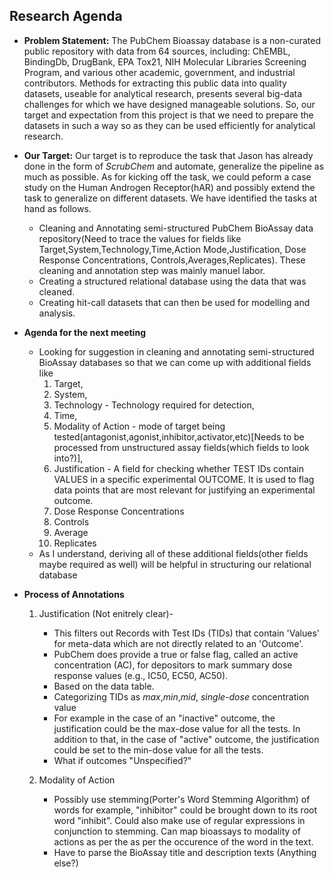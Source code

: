 ## Research Agenda

* **Problem Statement:** The PubChem Bioassay database is a non-curated public repository with data from
64 sources, including: ChEMBL, BindingDb, DrugBank, EPA Tox21, NIH Molecular
Libraries Screening Program, and various other academic, government, and
industrial contributors.  Methods for extracting this public data into quality datasets,
useable for analytical research, presents several big-data challenges for which we
have designed manageable solutions. So, our target and expectation from this project is that we need to prepare the datasets in such a way so as they can be used efficiently for analytical research. 

* **Our Target:** Our target is to reproduce the task that Jason has already done in the form of *ScrubChem* and automate, generalize the pipeline as much as possible. As for kicking off the task, we could peform a case study on the Human Androgen Receptor(hAR) and possibly extend the task to generalize on different datasets. We have identified the tasks at hand as follows.
   * Cleaning and Annotating semi-structured PubChem BioAssay data repository(Need to trace the values for fields like Target,System,Technology,Time,Action Mode,Justification, Dose Response Concentrations, Controls,Averages,Replicates). These cleaning and annotation step was mainly manuel labor.
   * Creating a structured relational database using the data that was cleaned.
   * Creating hit-call datasets that can then be used for modelling and analysis.
   
* **Agenda for the next meeting** 
   * Looking for suggestion in cleaning and annotating semi-structured BioAssay databases so that we can come up with additional fields like 
		1. Target,
		2. System,
		3. Technology - Technology required for detection,
		4. Time, 
		5. Modality of Action - mode of target being tested(antagonist,agonist,inhibitor,activator,etc)[Needs to be processed from unstructured assay fields(which fields to look into?)],
		6. Justification - A field for checking whether TEST IDs contain VALUES in a specific experimental OUTCOME. It is used to flag data points that are most relevant for justifying an experimental outcome.
		7. Dose Response Concentrations
		8. Controls
		9. Average
		10. Replicates
	* As I understand,  deriving all of these additional fields(other fields maybe required as well) will be helpful in structuring our relational database 
	

* **Process of Annotations**
	1. Justification (Not enitrely clear)- 
		* This filters out Records with Test IDs (TIDs) that contain 'Values' for meta-data which are not directly related to an 'Outcome'.
		* PubChem does provide a true or false flag, called an active concentration (AC), for depositors to mark summary dose response values (e.g., IC50, EC50, AC50).
		* Based on the data table.
		* Categorizing TIDs as *max*,*min*,*mid*, *single-dose* concentration value
		* For example in the case of an "inactive" outcome, the justification could be the max-dose value for all the tests. In addition to that, in the case of "active" outcome,  the justification could be set to the min-dose value for all the tests. 
		* What if outcomes "Unspecified?"
		
	2. Modality of Action
		* Possibly use stemming(Porter's Word Stemming Algorithm) of words for example, "inhibitor" could be brought down to its root word "inhibit". Could also make use of regular expressions in conjunction to stemming. Can map bioassays to modality of actions as per the as per the occurence of the word in the text.
		* Have to parse the BioAssay title and description texts (Anything else?)
